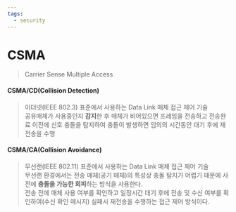 ```yaml
---
tags:
  - security
---
```


# CSMA
> Carrier Sense Multiple Access
#### CSMA/CD(Collision Detection)
> 이더넷(IEEE 802.3) 표준에서 사용하는 Data Link 매체 접근 제어 기술<br/>
> 공유매체가 사용중인지 **감지**한 후 매체가 비어있으면 프레임을 전송하고 전송완료 이전에 신호 충돌을 탐지하여 충돌이 발생하면 임의의 시간동안 대기 후에 재전송을 수행


#### CSMA/CA(Collision Avoidance)
> 무선랜(IEEE 802.11) 표준에서 사용하는 Data Link 매체 접근 제어 기술<br/>
> 무선랜 환경에서는 전송 매체(공기 매체)의 특성상 충돌 탐지가 어렵기 때문에 사전에 **충돌을 가능한 회피**하는 방식을 사용한다.<br/>
> 전송 전에 매체 사용 여부를 확인하고 일정시간 대기 후에 전송 및 수신 여부를 확인하여(수신 확인 메시지) 실패시 재전송을 수행하는 접근 제어 방식이다.

